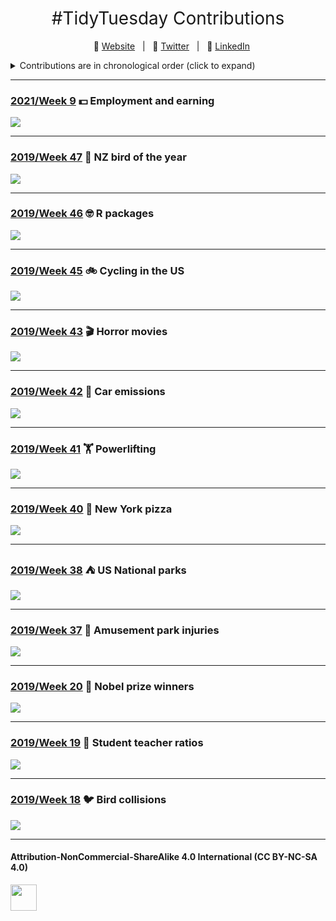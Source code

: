 <h1 style="font-weight:normal" align="center">
  &nbsp;#TidyTuesday Contributions&nbsp;
</h1>

<div align="center">

&nbsp;&nbsp;&nbsp;:link: [Website][Website]&nbsp;&nbsp;&nbsp;|&nbsp;&nbsp;&nbsp;:speech_balloon: [Twitter][Twitter]&nbsp;&nbsp;&nbsp;|&nbsp;&nbsp;&nbsp;:necktie: [LinkedIn][LinkedIn]

</div>

<!--
Quick Link
-->

[Twitter]:https://twitter.com/ldbailey255/
[LinkedIn]:https://www.linkedin.com/in/liam-bailey-446823118/
[Website]:https://liamdbailey.com/

<details>
<summary>Contributions are in chronological order (click to expand)</summary>

<!-- toc -->
* **2019**
  - 2019/Week 18 [:bird: Bird collisions](https://github.com/LiamDBailey/TidyTuesday/blob/master/plots/30_04_2019.png)
  - 2019/Week 19 [:raising_hand: Student teacher ratios](https://github.com/LiamDBailey/TidyTuesday/blob/master/plots/07_05_19.gif)
  - 2019/Week 20 [:medal_sports: Nobel prize winners](https://github.com/LiamDBailey/TidyTuesday/blob/master/plots/15_05_19.png)
  - 2019/Week 37 [:roller_coaster: Amusement park injuries](https://github.com/LiamDBailey/TidyTuesday/blob/master/plots/10_09_19_detailed.png)
  - 2019/Week 38 [:tent: US National parks](https://github.com/LiamDBailey/TidyTuesday/blob/master/plots/17_09_19.png)
  - 2019/Week 40 [:pizza: New York pizza](https://github.com/LiamDBailey/TidyTuesday/blob/master/plots/01_10_19.png)
  - 2019/Week 41 [:weight_lifting: Powerlifting](https://github.com/LiamDBailey/TidyTuesday/blob/master/plots/08_10_19.png)
  - 2019/Week 42 [:car: Car emissions](https://github.com/LiamDBailey/TidyTuesday/blob/master/plots/15_10_19_plots/15_10_19.png)
  - 2019/Week 43 [:clapper: Horror movies](https://github.com/LiamDBailey/TidyTuesday/blob/master/plots/22_10_19.png)
  - 2019/Week 45 [:bike: Cycling in the US](https://github.com/LiamDBailey/TidyTuesday/blob/master/plots/5_11_2019.png)
  - 2019/Week 46 [:nerd_face: R packages](https://github.com/LiamDBailey/TidyTuesday/blob/master/plots/Week46_2019.png)
  - 2019/Week 47 [:penguin: NZ bird of the year](https://github.com/LiamDBailey/TidyTuesday/blob/master/plots/Week47_2019.png)
* **2020**
  - 2020/Week 16 [TO ADD]()
  - 2020/Week 46 [TO ADD]()
* **2021**
  - 2021/Week 9 [:dollar: Employment and earning](https://github.com/LiamDBailey/TidyTuesday/blob/master/plots/2021/Week9/2021Week9.png)

<!-- tocstop -->


</details>

***

### [2021/Week 9](https://github.com/LiamDBailey/TidyTuesday/blob/master/plots/2021/Week9/2021Week9.png) :dollar: Employment and earning

![](https://github.com/LiamDBailey/TidyTuesday/blob/master/plots/2021/Week9/2021Week9.png)

***

### [2019/Week 47](https://github.com/LiamDBailey/TidyTuesday/blob/master/plots/Week47_2019.png) :penguin: NZ bird of the year

![](https://github.com/LiamDBailey/TidyTuesday/blob/master/plots/Week47_2019.png)

***

### [2019/Week 46](https://github.com/LiamDBailey/TidyTuesday/blob/master/plots/Week46_2019.png) :nerd_face: R packages

![](https://github.com/LiamDBailey/TidyTuesday/blob/master/plots/Week46_2019.png)

***

### [2019/Week 45](https://github.com/LiamDBailey/TidyTuesday/blob/master/plots/5_11_2019.png) :bike: Cycling in the US

![](https://github.com/LiamDBailey/TidyTuesday/blob/master/plots/5_11_2019.png)

***

### [2019/Week 43](https://github.com/LiamDBailey/TidyTuesday/blob/master/plots/22_10_19.png) :clapper: Horror movies

![](https://github.com/LiamDBailey/TidyTuesday/blob/master/plots/22_10_19.png)

***

### [2019/Week 42](https://github.com/LiamDBailey/TidyTuesday/blob/master/plots/15_10_19_plots/15_10_19.png) :car: Car emissions

![](https://github.com/LiamDBailey/TidyTuesday/blob/master/plots/15_10_19_plots/15_10_19.png)

***

### [2019/Week 41](https://github.com/LiamDBailey/TidyTuesday/blob/master/plots/08_10_19.png) :weight_lifting: Powerlifting

![](https://github.com/LiamDBailey/TidyTuesday/blob/master/plots/08_10_19.png)

***

### [2019/Week 40](https://github.com/LiamDBailey/TidyTuesday/blob/master/plots/01_10_19.png) :pizza: New York pizza

![](https://github.com/LiamDBailey/TidyTuesday/blob/master/plots/01_10_19.png)

***

### [2019/Week 38](https://github.com/LiamDBailey/TidyTuesday/blob/master/plots/17_09_19.png) :tent: US National parks

![](https://github.com/LiamDBailey/TidyTuesday/blob/master/plots/17_09_19.png)

***

### [2019/Week 37](https://github.com/LiamDBailey/TidyTuesday/blob/master/plots/10_09_19_detailed.png) :roller_coaster: Amusement park injuries

![](https://github.com/LiamDBailey/TidyTuesday/blob/master/plots/10_09_19_detailed.png)

***

### [2019/Week 20](https://github.com/LiamDBailey/TidyTuesday/blob/master/plots/15_05_19.png) :medal_sports: Nobel prize winners

![](https://github.com/LiamDBailey/TidyTuesday/blob/master/plots/15_05_19.png)

***

### [2019/Week 19](https://github.com/LiamDBailey/TidyTuesday/blob/master/plots/07_05_19.gif) :raising_hand: Student teacher ratios

![](https://github.com/LiamDBailey/TidyTuesday/blob/master/plots/07_05_19.gif)

***

### [2019/Week 18](https://github.com/LiamDBailey/TidyTuesday/blob/master/plots/30_04_2019.png) :bird: Bird collisions

![](https://github.com/LiamDBailey/TidyTuesday/blob/master/plots/30_04_2019.png)

***

#### Attribution-NonCommercial-ShareAlike 4.0 International (CC BY-NC-SA 4.0)
<div style="width:300px; height:200px">
<img src=https://camo.githubusercontent.com/00f7814990f36f84c5ea74cba887385d8a2f36be/68747470733a2f2f646f63732e636c6f7564706f7373652e636f6d2f696d616765732f63632d62792d6e632d73612e706e67 alt="" height="42">
</div>

